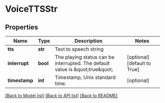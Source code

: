 # VoiceTTSStr

## Properties
Name | Type | Description | Notes
------------ | ------------- | ------------- | -------------
**tts** | **str** | Text to speech string | 
**interrupt** | **bool** |  The playing status can be interrupted. The default value is \&quot;true\&quot;  | [optional] [default to True]
**timestamp** | **int** | Timestamp, Unix standard time. | [optional] 

[[Back to Model list]](../README.md#documentation-for-models) [[Back to API list]](../README.md#documentation-for-api-endpoints) [[Back to README]](../README.md)


